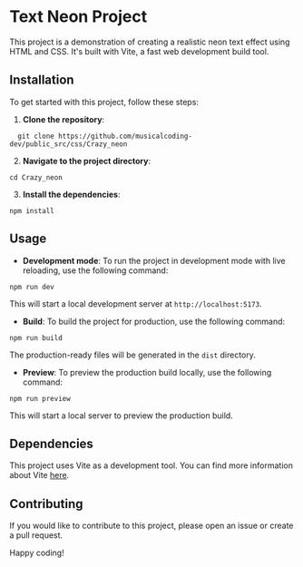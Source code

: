 # Text Neon Project

This project is a demonstration of creating a realistic neon text effect using HTML and CSS. It's built with Vite, a
fast web development build tool.

## Installation

To get started with this project, follow these steps:

1. **Clone the repository**:

```shell
  git clone https://github.com/musicalcoding-dev/public_src/css/Crazy_neon
```

2. **Navigate to the project directory**:

```shell
cd Crazy_neon
```

3. **Install the dependencies**:

```shell
npm install
```

## Usage

- **Development mode**: To run the project in development mode with live reloading, use the following command:

```shell
npm run dev
```

This will start a local development server at `http://localhost:5173`.

- **Build**: To build the project for production, use the following command:

```shell
npm run build
```

The production-ready files will be generated in the `dist` directory.

- **Preview**: To preview the production build locally, use the following command:

```shell
npm run preview
```

This will start a local server to preview the production build.

## Dependencies

This project uses Vite as a development tool. You can find more information about Vite [here](https://vitejs.dev/).

## Contributing

If you would like to contribute to this project, please open an issue or create a pull request.

Happy coding!
